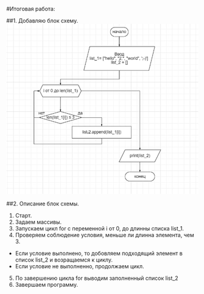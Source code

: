 #Итоговая работа:

##1. Добавляю блок схему.
![Блок схема](alg.jpg)

##2. Описание блок схемы.
1. Старт.
2. Задаем массивы.
3. Запускаем цикл for с переменной i от 0, до длинны списка list_1.
4. Проверяем соблюдение условия, меньше ли длинна элемента, чем 3.
* Если условие выполнено, то добовляем подходящий элемент в список list_2 и возращаемся к циклу.
* Если условие не выполненно, продолжаем цикл.
5. По завершению цикла for выводим заполненный список list_2
6. Завершаем программу.